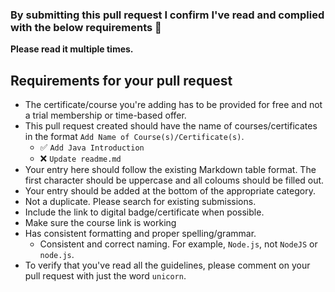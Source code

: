 <!-- Congrats on contributing to awesome-certificates ! 🎉 -->

<!-- Please fill in the below placeholders -->

### By submitting this pull request I confirm I've read and complied with the below requirements 🖖

**Please read it multiple times.**

## Requirements for your pull request
- The certificate/course you're adding has to be provided for free and not a trial membership or time-based offer. 
- This pull request created should have the name of courses/certificates in the format `Add Name of Course(s)/Certificate(s)`.
	- ✅ `Add Java Introduction`
	- ❌ `Update readme.md`
- Your entry here should follow the existing Markdown table format. The first character should be uppercase and all coloums should be filled out. 
- Your entry should be added at the bottom of the appropriate category.
- Not a duplicate. Please search for existing submissions.
- Include the link to digital badge/certificate when possible.
- Make sure the course link is working
- Has consistent formatting and proper spelling/grammar.
	- Consistent and correct naming. For example, `Node.js`, not `NodeJS` or `node.js`.
- To verify that you've read all the guidelines, please comment on your pull request with just the word `unicorn`.
